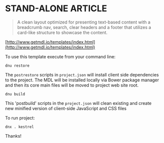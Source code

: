 # STAND-ALONE ARTICLE

> A clean layout optimized for presenting text-based content with a breadcrumb nav, search, clear headers and a footer that utilizes a card-like structure to showcase the content.

[http://www.getmdl.io/templates/index.html](http://www.getmdl.io/templates/index.html)


To use this template execute from your command line:
```
dnu restore
```
The `postrestore` scripts in `project.json` will install client side dependencies to the project. The MDL will be installed locally via Bower package manager and then its core main files will be moved to project web site root.

```
dnu build
```
This 'postbuild' scripts in the `project.json` will clean existing and create new minified version of client-side JavaScript and CSS files

To run project:
```
dnx . kestrel
```

Thanks!
